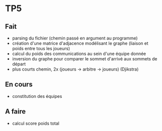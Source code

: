 # TP5

## Fait

* parsing du fichier (chemin passé en argument au programme)
* création d'une matrice d'adjacence modélisant le graphe (liaison et poids entre tous les joueurs)
* calcul du poids des communications au sein d'une équipe donnée
* inversion du graphe pour comparer le sommet d'arrivé aux sommets de départ
* plus courts chemin, 2x (joueurs -> arbitre -> joueurs) (Djikstra)

## En cours

* constitution des équipes

## A faire

* calcul score poids total